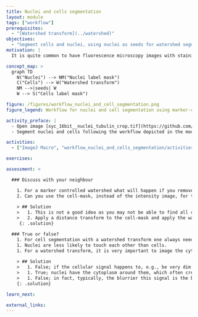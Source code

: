 ```yaml
---
title: Nuclei and cells segmentation
layout: module
tags: ["workflow"]
prerequisites:
  - "[Watershed transform](../watershed)"
objectives:
  - "Segment cells and nuclei, using nuclei as seeds for watershed segmentation of the cells."
motivation: |
  It is quite common to have fluorescence microscopy images with stainings for both nuclei and cytoplasm. While nuclei are typically separate and thus easy to segment, cells are often touching each other, which makes their segmentation much more challenging. The workflow presented in this module is a common approach to tackle this challenge and thus very useful to know.

concept_map: >
  graph TD
    N("Nuclei") --> NM("Nuclei label mask")
    C("Cells") --> W("Watershed transform")
    NM -->|seeds| W
    W --> S("Cells label mask")

figure: /figures/workflow_nuclei_and_cell_segmentation.png
figure_legend: Workflow for nuclei and cell segmentation using marker-controlled watershed (magenta - H2B-mCherry; green - GFP-tubulin). The nuclei mask is used to define the seeds/markers, the tubulin-channel is used to define the overall cells boundaries, finally the inverted intensity image is used for the watershed transform (i.e. flooding).

activity_preface: |
  - Open image [xyc_16bit__nuclei_tubulin_crop.tif](https://github.com/NEUBIAS/training-resources/raw/master/image_data/xyc_16bit__nuclei_tubulin_crop.tif).
  - Segment nuclei and cells following the workflow depicted in the module figure.

activities:
  - ["ImageJ Macro", "workflow_nuclei_and_cells_segmentation/activities/workflow_nuclei_and_cells_segmentation_imagejmacro.ijm", "java"]

exercises:

assessment: >

  ### Discuss with your neighbour

    1. For a marker controlled watershed what will happen if you remove seeds touching the boundary before the watershed transform?
    2. Can you use the cell-mask, instead of the intensity image, for the watershed transform? 
    
    > ## Solution
    >   1. This is not a good idea as you may not be able to find all cells and properly separate those. For instance merged cells may still touch the boundary.  
    >   2. Apply a distance transform to the cell-mask and apply the watershed transform on its inverse.
     {: .solution}

  ### True or false?
    1. For cell segmentation with a watershed transform one always needs nuclei as seeds.
    1. Nuclei are less likely to touch each other than cells.
    1. For a watershed transform, it is very important to image the cytoplasmic signal at the highest resolution.
    
    > ## Solution
    >   1. False; if the cellular signal happens to, e.g., be very dim in the cell center and bright at the cell boundaries one may try directly using it as an input to a watershed transform.
    >   1. True; nuclei have the cytoplasm around them, which often creates a spatial gap between neighbouring nuclei, making them easier to segment
    >   1. False; in fact, typically, the blurrier this signal is the better it is suited for separating cells using the watershed transform.
    {: .solution}

learn_next:

external_links:
---
```


